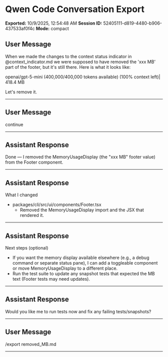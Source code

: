 # Qwen Code Conversation Export

**Exported:** 10/9/2025, 12:54:48 AM
**Session ID:** 52405111-d819-4480-b906-437533af0f4c
**Mode:** compact

## User Message

When we made the changes to the context status indicator in @context_indicator.md we were supposed to have removed the 'xxx MB' part of the footer, but it's still there. Here is what it looks like:

openai/gpt-5-mini (400,000/400,000 tokens available) (100% context left)| 418.4 MB

Let's remove it.

---

## User Message

continue

---

## Assistant Response

Done — I removed the MemoryUsageDisplay (the "xxx MB" footer value) from the Footer component.

---

## Assistant Response

What I changed

- packages/cli/src/ui/components/Footer.tsx
  - Removed the MemoryUsageDisplay import and the JSX that rendered it.

---

## Assistant Response

Next steps (optional)

- If you want the memory display available elsewhere (e.g., a debug command or separate status pane), I can add a toggleable component or move MemoryUsageDisplay to a different place.
- Run the test suite to update any snapshot tests that expected the MB text (Footer tests may need updates).

---

## Assistant Response

Would you like me to run tests now and fix any failing tests/snapshots?

---

## User Message

/export removed_MB.md

---
